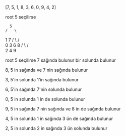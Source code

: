[7, 5, 1, 8, 3, 6, 0, 9, 4, 2]

root 5 seçilirse

      5
    /   \
   1     7
  / \   / \
 0   3 6   8
    / \   / \
   2   4     9

root 5 seçilirse 7 sağında bulunur bir solunda bulunur

8, 5 in sağında ve 7 nin sağında bulunur

3, 5'in solunda 1'in sağında bulunur

6, 5'in sağında 7'nin solunda bulunur

0, 5 in solunda 1 in de solunda bulunur

9, 5 in sağında 7 nin sağında ve 8 in de sağında bulunur

4, 5 in solunda 1 in sağında 3 ün de sağında bulunur

2, 5 in solunda 2 in sağında 3 ün solunda bulunur